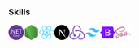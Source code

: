 ### Skills
<img src="https://github.com/devicons/devicon/blob/master/icons/dotnetcore/dotnetcore-original.svg" alt="dotnet logo" width="30" height="30" /><img src="https://github.com/devicons/devicon/blob/master/icons/nodejs/nodejs-original.svg" alt="nodejs logo" width="30" height="30" /><img src="https://github.com/devicons/devicon/blob/master/icons/react/react-original.svg" alt="reactjs logo" width="30" height="30" /><img src="https://github.com/devicons/devicon/blob/master/icons/nextjs/nextjs-original.svg" alt="nextjs logo" width="30" height="30" /><img src="https://github.com/devicons/devicon/blob/master/icons/redux/redux-original.svg" alt="redux logo" width="30" height="30" /><img src="https://github.com/devicons/devicon/blob/master/icons/tailwindcss/tailwindcss-plain.svg" alt="tailwind logo" width="30" height="30" /><img src="https://github.com/devicons/devicon/blob/master/icons/bootstrap/bootstrap-original.svg" alt="bootstrap logo" width="30" height="30" /><img src="https://github.com/devicons/devicon/blob/master/icons/sass/sass-original.svg" alt="sass logo" width="30" height="30" />
